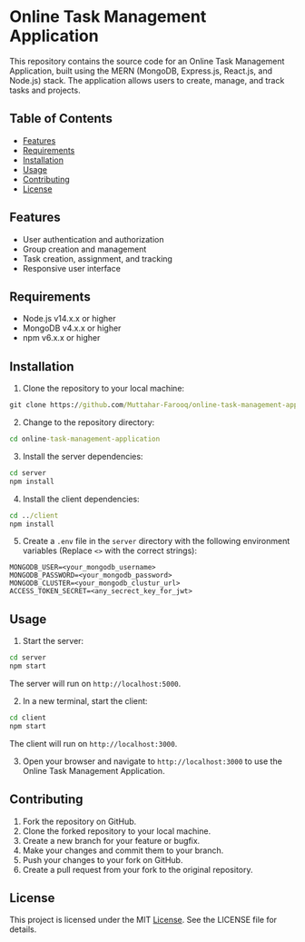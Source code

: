 # Online Task Management Application

This repository contains the source code for an Online Task Management Application, built using the MERN (MongoDB, Express.js, React.js, and Node.js) stack. The application allows users to create, manage, and track tasks and projects.

## Table of Contents
* [Features](#features)
* [Requirements](#requirements)
* [Installation](#usage)
* [Usage](#usage)
* [Contributing](#contributing)
* [License](#license)

## Features
* User authentication and authorization
* Group creation and management
* Task creation, assignment, and tracking
* Responsive user interface

## Requirements
* Node.js v14.x.x or higher
* MongoDB v4.x.x or higher
* npm v6.x.x or higher

## Installation
1. Clone the repository to your local machine:
```cmd
git clone https://github.com/Muttahar-Farooq/online-task-management-application.git
```
2. Change to the repository directory:
```cmd
cd online-task-management-application
```
3. Install the server dependencies:
```cmd
cd server
npm install
```
4. Install the client dependencies:
```cmd
cd ../client
npm install
```
5. Create a `.env` file in the `server` directory with the following environment variables (Replace `<>` with the correct strings):
```
MONGODB_USER=<your_mongodb_username>
MONGODB_PASSWORD=<your_mongodb_password>
MONGODB_CLUSTER=<your_mongodb_clustur_url>
ACCESS_TOKEN_SECRET=<any_secrect_key_for_jwt>
```
## Usage
1. Start the server:
```cmd
cd server
npm start
```
The server will run on `http://localhost:5000`.

2. In a new terminal, start the client:
```cmd
cd client
npm start
```
The client will run on `http://localhost:3000`.

3. Open your browser and navigate to `http://localhost:3000` to use the Online Task Management Application.

## Contributing
1. Fork the repository on GitHub.
1. Clone the forked repository to your local machine.
1. Create a new branch for your feature or bugfix.
1. Make your changes and commit them to your branch.
1. Push your changes to your fork on GitHub.
1. Create a pull request from your fork to the original repository.

## License
This project is licensed under the MIT [License](/LICENSE). See the LICENSE file for details.
